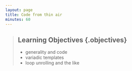 ```yaml
---
layout: page
title: Code from thin air
minutes: 60
---
```


> ## Learning Objectives {.objectives}
>
> * generality and code
> * variadic templates
> * loop unrolling and the like

